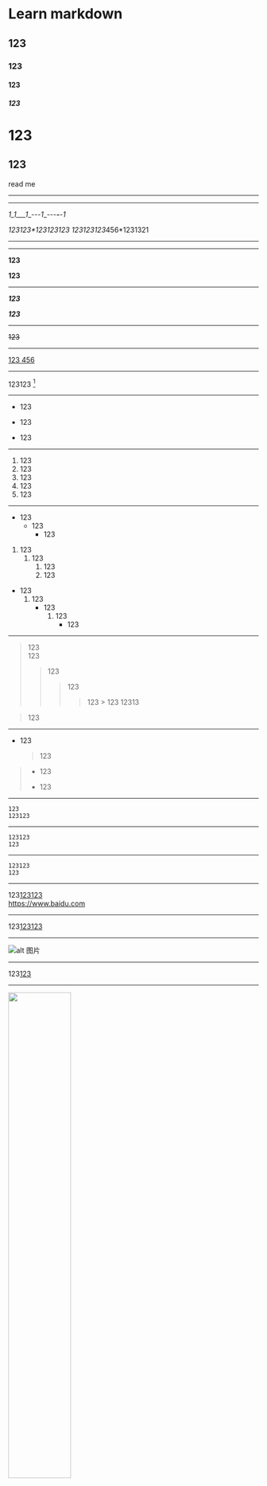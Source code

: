 # Learn markdown
## 123
### 123
#### 123
##### 123
123
===
123
---


read me

_ _ _
___

_1_1___1__---_1__---__-__-_1_

*_123123_**123123123*
123123123*456*1231321

* * *
***

__123__

**123**

- - -

___123___

***123***

---
~~123~~
***
<u>
    123
    456
</u>

***
123123 [^123123]

[^123123]: 123123
***
* 123
+ 123
- 123
***
1. 123
2. 123
1. 123
1. 123
5. 123
***
* 123
    + 123
        - 123
1. 123
    1. 123
        1. 123
        1. 123
* 123
    1. 123
        + 123
            1. 123
                - 123
***
> 123  
> 123
>> 123
>>> 123
>>>> 123
    > 123
12313

> 123
***
* 123
    > 123
> * 123
> + 123
***
`123`  
`123123`
***
    123123
    123
***
```123
123123
123
```
***
123[123123](123)  
<https://www.baidu.com>
***
123[123123][123]

[123]: 123123
***
![alt 图片](https://static.jyshare.com/images/runoob-logo.png "123")
***
123[123][123]

[123]: https://static.jyshare.com/images/runoob-logo.png 
***
<img src="https://static.jyshare.com/images/runoob-logo.png" width="50%">

***
|123|123|123|123|
|---|--:|:--|:-:|
|123|123|123|123|
|123|123|123|123|
***
使用 <kbd>Ctrl</kbd>+<kbd>Alt</kbd>+<kbd>Del</kbd> 重启电脑
***
**123**  
\*\*123\*\*
***
$$
\begin{Bmatrix}
   a & b \\
   c & d
\end{Bmatrix}
$$
***
$$
\begin{CD}
   A @>a>> B \\
@VbVV @AAcA \\
   C @= D
\end{CD}
$$
***

1. 123
    > 123
> 123
> 123
> * > * > 1. > * > * * * > > * > 

